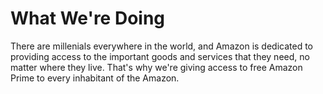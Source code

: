 What We're Doing
================

There are millenials everywhere in the world, and Amazon is dedicated to providing access to the important goods and services that they need, no matter where they live.
That's why we're giving access to free Amazon Prime to every inhabitant of the Amazon.
